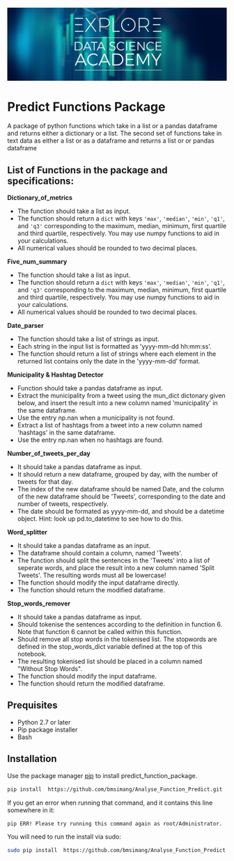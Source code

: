 ![Heading](https://github.com/bmsimang/Analyse_Function_Predict/blob/master/maxresdefault.jpg)

# Predict Functions Package

A package of python functions which take in a list or a pandas dataframe and returns either a dictionary
or a list. The second set of functions take in text data as either a list or as a dataframe and returns
a list or or pandas dataframe

## List of Functions in the package and specifications:

<b> Dictionary_of_metrics </b> <br/>
- The function should take a list as input.
- The function should return a `dict` with keys `'max'`, `'median'`, `'min'`, `'q1'`, and `'q3'` corresponding to the maximum, median, minimum, first quartile and third quartile, respectively. You may use numpy functions to aid in your calculations.
- All numerical values should be rounded to two decimal places.

<b> Five_num_summary </b> <br/>
- The function should take a list as input.
- The function should return a `dict` with keys `'max'`, `'median'`, `'min'`, `'q1'`, and `'q3'` corresponding to the maximum, median, minimum, first quartile and third quartile, respectively. You may use numpy functions to aid in your calculations.
- All numerical values should be rounded to two decimal places. 
  
<b> Date_parser </b> <br/>
- The function should take a list of strings as input.
- Each string in the input list is formatted as 'yyyy-mm-dd hh:mm:ss'.
- The function should return a list of strings where each element in the returned list contains only the date in the 'yyyy-mm-dd' format.

<b> Municipality & Hashtag Detector </b> <br/>
- Function should take a pandas dataframe as input.
- Extract the municipality from a tweet using the mun_dict dictonary given below, and insert the result into a new column named 'municipality' in the same dataframe.
- Use the entry np.nan when a municipality is not found.
- Extract a list of hashtags from a tweet into a new column named 'hashtags' in the same dataframe.
- Use the entry np.nan when no hashtags are found.

<b> Number_of_tweets_per_day </b> <br/>
- It should take a pandas dataframe as input.
- It should return a new dataframe, grouped by day, with the number of tweets for that day.
- The index of the new dataframe should be named Date, and the column of the new dataframe should be 'Tweets', corresponding to the date and number of tweets, respectively.
- The date should be formated as yyyy-mm-dd, and should be a datetime object. Hint: look up pd.to_datetime to see how to do this.

<b> Word_splitter </b> <br/>
- It should take a pandas dataframe as an input.
- The dataframe should contain a column, named 'Tweets'.
- The function should split the sentences in the 'Tweets' into a list of seperate words, and place the result into a new column named 'Split Tweets'. The resulting words must all be lowercase!
- The function should modify the input dataframe directly.
- The function should return the modified dataframe.

<b> Stop_words_remover </b> <br/>
- It should take a pandas dataframe as input.
- Should tokenise the sentences according to the definition in function 6. Note that function 6 cannot be called within this function.
- Should remove all stop words in the tokenised list. The stopwords are defined in the stop_words_dict variable defined at the top of this notebook.
- The resulting tokenised list should be placed in a column named "Without Stop Words".
- The function should modify the input dataframe.
- The function should return the modified dataframe.

## Prequisites
- Python 2.7 or later
- Pip package installer
- Bash

## Installation

Use the package manager [pip](https://pip.pypa.io/en/stable/) to install predict_function_package.

```bash
pip install  https://github.com/bmsimang/Analyse_Function_Predict.git
```

If you get an error when running that command, and it contains this line somewhere in it:

```bash
pip ERR! Please try running this command again as root/Administrator.
```

You will need to run the install via sudo:

```bash
sudo pip install  https://github.com/bmsimang/Analyse_Function_Predict.git
```



